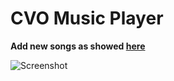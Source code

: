 # CVO Music Player

**Add new songs as showed [here](https://youtu.be/vth8WIbqyfU)**

![Screenshot](screenshot.png)

